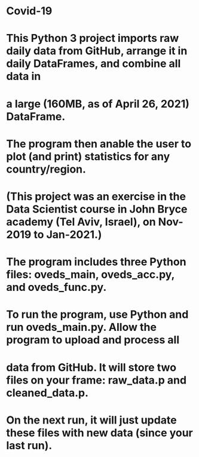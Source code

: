 # Covid-19
# This Python 3 project imports raw daily data from GitHub, arrange it in daily DataFrames, and combine all data in 
# a large (160MB, as of April 26, 2021) DataFrame.
#
# The program then anable the user to plot (and print) statistics for any country/region.
# (This project was an exercise in the Data Scientist course in John Bryce academy (Tel Aviv, Israel), on Nov-2019 to Jan-2021.)
# 
# The program includes three Python files: oveds_main, oveds_acc.py, and oveds_func.py.
#
# To run the program, use Python and run oveds_main.py. Allow the program to upload and process all 
# data from GitHub. It will store two files on your frame: raw_data.p and cleaned_data.p.
# On the next run, it will just update these files with new data (since your last run).
